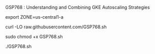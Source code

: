 GSP768 :  Understanding and Combining GKE Autoscaling Strategies 

export ZONE=us-central1-a

curl -LO raw.githubusercontent.com/GSP768.sh

sudo chmod +x GSP768.sh

./GSP768.sh

